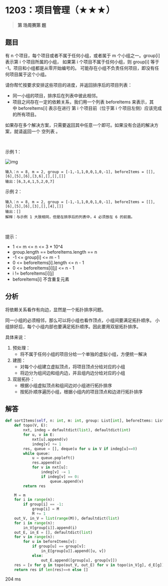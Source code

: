 # 1203：项目管理（★★★）


> **第  场周赛第  题**

## 题目

有 n 个项目，每个项目或者不属于任何小组，或者属于 m 个小组之一。group[i] 表示第 i 个项目所属的小组，
如果第 i 个项目不属于任何小组，则 group[i] 等于 -1。项目和小组都是从零开始编号的。
可能存在小组不负责任何项目，即没有任何项目属于这个小组。

请你帮忙按要求安排这些项目的进度，并返回排序后的项目列表：
- 同一小组的项目，排序后在列表中彼此相邻。
- 项目之间存在一定的依赖关系，我们用一个列表 beforeItems 来表示，其中 beforeItems[i] 表示在进行
第 i 个项目前（位于第 i 个项目左侧）应该完成的所有项目。

如果存在多个解决方案，只需要返回其中任意一个即可。如果没有合适的解决方案，就请返回一个 空列表 。

 

示例 1：

![img](https://assets.leetcode-cn.com/aliyun-lc-upload/uploads/2019/09/22/1359_ex1.png)

    输入：n = 8, m = 2, group = [-1,-1,1,0,0,1,0,-1], beforeItems = [[],[6],[5],[6],[3,6],[],[],[]]
    输出：[6,3,4,1,5,2,0,7]
示例 2：

    输入：n = 8, m = 2, group = [-1,-1,1,0,0,1,0,-1], beforeItems = [[],[6],[5],[6],[3],[],[4],[]]
    输出：[]
    解释：与示例 1 大致相同，但是在排序后的列表中，4 必须放在 6 的前面。
 

提示：
- 1 <= m <= n <= 3 * 10^4
- group.length == beforeItems.length == n
- -1 <= group[i] <= m - 1
- 0 <= beforeItems[i].length <= n - 1
- 0 <= beforeItems[i][j] <= n - 1
- i != beforeItems[i][j]
- beforeItems[i] 不含重复元素



## 分析

将依赖关系看作有向边，显然是一个拓扑排序问题。

同一小组的必须相邻，那么可以将小组也看作顶点，小组间要满足拓扑顺序。
小组排好后，每个小组内部也要满足拓扑顺序。因此要用双层拓扑排序。

具体来说：
1. 预处理：
    - 将不属于任何小组的项目分给一个单独的虚拟小组，方便统一解决
2. 建图：
    - 对每个小组建立虚拟顶点，将项目顶点分给对应的小组
    - 将边分为组间边和组内边，并且组内边分给对应的小组
3. 双层拓扑：
    - 根据小组虚拟顶点和组间边对小组进行拓扑排序
    - 按拓扑顺序遍历小组，根据小组内的项目顶点和边进行拓扑排序

## 解答

```python
def sortItems(self, n: int, m: int, group: List[int], beforeItems: List[List[int]]) -> List[int]:
    def topo(V, E):
        nxt, indeg = defaultdict(list), defaultdict(int)
        for u, v in E:
            nxt[u].append(v)
            indeg[v] += 1
        res, queue = [], deque(u for u in V if indeg[u]==0)
        while queue:
            u = queue.popleft()
            res.append(u)
            for v in nxt[u]:
                indeg[v] -= 1
                if indeg[v] == 0:
                    queue.append(v)
        return res

    M = m
    for i in range(n):
        if group[i] == -1:
            group[i] = M
            M += 1
    out_V, in_V = list(range(M)), defaultdict(list)
    for i in range(n):
        in_V[group[i]].append(i)
    out_E, in_E = [], defaultdict(list)
    for v in range(n):
        for u in beforeItems[v]:
            if group[u] == group[v]:
                in_E[group[u]].append([u, v])
            else:
                out_E.append([group[u], group[v]])
    res = [v for g in topo(out_V, out_E) for v in topo(in_V[g], d_E[g])]
    return res if len(res)==n else []
```
204 ms

